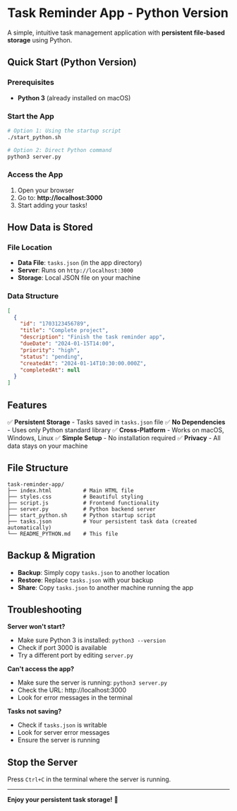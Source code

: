 # Task Reminder App - Python Version

A simple, intuitive task management application with **persistent file-based storage** using Python.

## Quick Start (Python Version)

### Prerequisites
- **Python 3** (already installed on macOS)

### Start the App
```bash
# Option 1: Using the startup script
./start_python.sh

# Option 2: Direct Python command
python3 server.py
```

### Access the App
1. Open your browser
2. Go to: **http://localhost:3000**
3. Start adding your tasks!

## How Data is Stored

### File Location
- **Data File**: `tasks.json` (in the app directory)
- **Server**: Runs on `http://localhost:3000`
- **Storage**: Local JSON file on your machine

### Data Structure
```json
[
  {
    "id": "1703123456789",
    "title": "Complete project",
    "description": "Finish the task reminder app",
    "dueDate": "2024-01-15T14:00",
    "priority": "high",
    "status": "pending",
    "createdAt": "2024-01-14T10:30:00.000Z",
    "completedAt": null
  }
]
```

## Features

✅ **Persistent Storage** - Tasks saved in `tasks.json` file
✅ **No Dependencies** - Uses only Python standard library
✅ **Cross-Platform** - Works on macOS, Windows, Linux
✅ **Simple Setup** - No installation required
✅ **Privacy** - All data stays on your machine

## File Structure

```
task-reminder-app/
├── index.html          # Main HTML file
├── styles.css          # Beautiful styling
├── script.js           # Frontend functionality
├── server.py           # Python backend server
├── start_python.sh     # Python startup script
├── tasks.json          # Your persistent task data (created automatically)
└── README_PYTHON.md    # This file
```

## Backup & Migration

- **Backup**: Simply copy `tasks.json` to another location
- **Restore**: Replace `tasks.json` with your backup
- **Share**: Copy `tasks.json` to another machine running the app

## Troubleshooting

**Server won't start?**
- Make sure Python 3 is installed: `python3 --version`
- Check if port 3000 is available
- Try a different port by editing `server.py`

**Can't access the app?**
- Make sure the server is running: `python3 server.py`
- Check the URL: http://localhost:3000
- Look for error messages in the terminal

**Tasks not saving?**
- Check if `tasks.json` is writable
- Look for server error messages
- Ensure the server is running

## Stop the Server

Press `Ctrl+C` in the terminal where the server is running.

---

**Enjoy your persistent task storage!** 🎉 